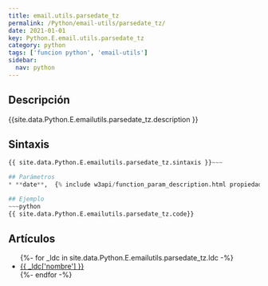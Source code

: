 ```yaml
---
title: email.utils.parsedate_tz
permalink: /Python/email-utils/parsedate_tz/
date: 2021-01-01
key: Python.E.email.utils.parsedate_tz
category: python
tags: ['funcion python', 'email-utils']
sidebar: 
  nav: python
---
```


## Descripción
{{site.data.Python.E.emailutils.parsedate_tz.description }}

## Sintaxis
~~~python
{{ site.data.Python.E.emailutils.parsedate_tz.sintaxis }}~~~

## Parámetros
* **date**,  {% include w3api/function_param_description.html propiedad=site.data.Python.E.email.utils.parsedate_tz valor="date" %}

## Ejemplo
~~~python
{{ site.data.Python.E.emailutils.parsedate_tz.code}}
~~~

## Artículos
<ul>
{%- for _ldc in site.data.Python.E.emailutils.parsedate_tz.ldc -%}
   <li>
       <a href="{{_ldc['url'] }}">{{ _ldc['nombre'] }}</a>
   </li>
{%- endfor -%}
</ul>
